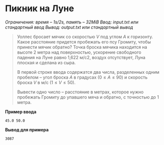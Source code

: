 # Пикник на Луне

*Ограничения: время – 1s/2s, память – 32MiB Ввод: input.txt или стандартный ввод Вывод: output.txt или стандартный вывод*

> Уоллес бросает мячик со скоростью $V$ под углом $A$ к горизонту. Какое расстояние придется пробежать его псу Громиту, чтобы принести мячик обратно? Точка броска мячика находится на высоте 2 метра над поверхностью, ускорение свободного падения на Луне равно 1,622 м/c2, воздух отсутствует, Луна плоская и сделана из сыра.
>
> В первой строке ввода содержатся два числа, разделенных одним пробелом – угол броска $A$ в градусах $(0≤A≤90)$ и скорость броска $V$ в м/c $(1≤V≤50)$.
>
> Вывести одно число – расстояние в метрах, которое нужно пробежать Громиту до упавшего мяча и обратно, с точностью до 1 метра.

**Пример ввода**
```
45.0 50.0
```
**Вывод для примера**
```
3087
```
